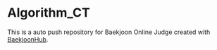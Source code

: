 # Algorithm_CT
This is a auto push repository for Baekjoon Online Judge created with [BaekjoonHub](https://github.com/BaekjoonHub/BaekjoonHub).

